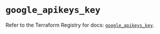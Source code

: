# `google_apikeys_key`

Refer to the Terraform Registry for docs: [`google_apikeys_key`](https://registry.terraform.io/providers/hashicorp/google-beta/6.1.0/docs/resources/google_apikeys_key).
